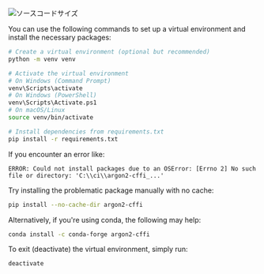 ![ソースコードサイズ](https://img.shields.io/github/languages/code-size/yakinoki/code-sandbox-lab)


You can use the following commands to set up a virtual environment and install the necessary packages:

```sh
# Create a virtual environment (optional but recommended)
python -m venv venv

# Activate the virtual environment
# On Windows (Command Prompt)
venv\Scripts\activate
# On Windows (PowerShell)
venv\Scripts\Activate.ps1
# On macOS/Linux
source venv/bin/activate

# Install dependencies from requirements.txt
pip install -r requirements.txt
```

If you encounter an error like:

```vbnet
ERROR: Could not install packages due to an OSError: [Errno 2] No such file or directory: 'C:\\ci\\argon2-cffi_...'
```

Try installing the problematic package manually with no cache:
```sh
pip install --no-cache-dir argon2-cffi
```

Alternatively, if you're using conda, the following may help:
```sh
conda install -c conda-forge argon2-cffi
```

To exit (deactivate) the virtual environment, simply run:
```sh
deactivate
```
